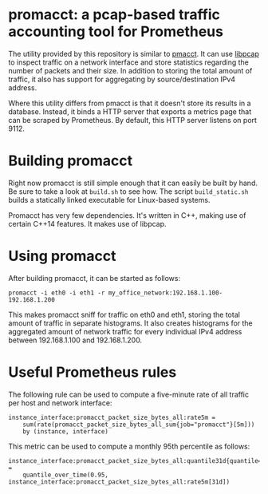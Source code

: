 # promacct: a pcap-based traffic accounting tool for Prometheus

The utility provided by this repository is similar to
[pmacct](http://www.pmacct.net/). It can use
[libpcap](http://www.tcpdump.org/) to inspect traffic on a network
interface and store statistics regarding the number of packets and their
size. In addition to storing the total amount of traffic, it also has
support for aggregating by source/destination IPv4 address.

Where this utility differs from pmacct is that it doesn't store its
results in a database. Instead, it binds a HTTP server that exports a
metrics page that can be scraped by Prometheus. By default, this HTTP
server listens on port 9112.

# Building promacct

Right now promacct is still simple enough that it can easily be built by
hand. Be sure to take a look at `build.sh` to see how. The script
`build_static.sh` builds a statically linked executable for Linux-based
systems.

Promacct has very few dependencies. It's written in C++, making use of
certain C++14 features. It makes use of libpcap.

# Using promacct

After building promacct, it can be started as follows:

```
promacct -i eth0 -i eth1 -r my_office_network:192.168.1.100-192.168.1.200
```

This makes promacct sniff for traffic on eth0 and eth1, storing the
total amount of traffic in separate histograms. It also creates
histograms for the aggregated amount of network traffic for every
individual IPv4 address between 192.168.1.100 and 192.168.1.200.

# Useful Prometheus rules

The following rule can be used to compute a five-minute rate of all
traffic per host and network interface:

```
instance_interface:promacct_packet_size_bytes_all:rate5m =
    sum(rate(promacct_packet_size_bytes_all_sum{job="promacct"}[5m]))
    by (instance, interface)
```

This metric can be used to compute a monthly 95th percentile as follows:

```
instance_interface:promacct_packet_size_bytes_all:quantile31d{quantile="0.95"} =
    quantile_over_time(0.95, instance_interface:promacct_packet_size_bytes_all:rate5m[31d])
```
